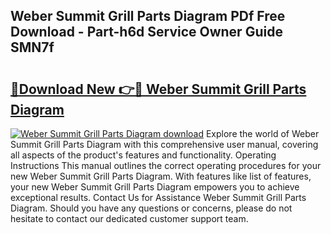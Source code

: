 ## Weber Summit Grill Parts Diagram PDf Free Download - Part-h6d Service Owner Guide SMN7f

# <h2><a href="http://dfrzq8f.blite.top/?on=Weber+Summit+Grill+Parts+Diagram">🔗Download New 👉🔴 Weber Summit Grill Parts Diagram</a></h2>

[![Weber Summit Grill Parts Diagram download](https://i.imgur.com/lujVjoI.png)](http://dfrzq8f.blite.top/?on=Weber+Summit+Grill+Parts+Diagram)
Explore the world of Weber Summit Grill Parts Diagram with this comprehensive user manual, covering all aspects of the product's features and functionality. Operating Instructions This manual outlines the correct operating procedures for your new Weber Summit Grill Parts Diagram. With features like list of features, your new Weber Summit Grill Parts Diagram empowers you to achieve exceptional results. Contact Us for Assistance Weber Summit Grill Parts Diagram. Should you have any questions or concerns, please do not hesitate to contact our dedicated customer support team.
